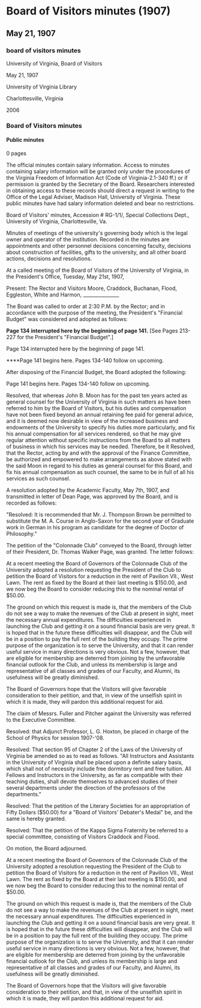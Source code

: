 <!-- llmmeta -->
<script type="application/ld+json">
{
"@context": "https://schema.org",
"@type": "Meeting",
"name": "Board Minutes",
"startDate": "1907-05-21T14:30:00",
"endDate": "1907-05-21T15:30:00",
"location": {
"@type": "Place",
"name": "President's Office",
"address": {
"@type": "PostalAddress",
"addressLocality": "Charlottesville",
"addressRegion": "Virginia",
"addressCountry": "USA"
}
},
"organizer": {
"@type": "Organization",
"name": "University of Virginia, Board of Visitors"
},
"keywords": "Board of Visitors, University of Virginia, meeting minutes, financial budget",
"description": "Minutes of the Board of Visitors meeting held on May 21, 1907, discussing the financial budget, various resolutions, and petitions presented to the Board.",
"attendee": \[
{
"@type": "Person",
"name": "Moore"
},
{
"@type": "Person",
"name": "Craddock"
},
{
"@type": "Person",
"name": "Buchanan"
},
{
"@type": "Person",
"name": "Flood"
},
{
"@type": "Person",
"name": "Eggleston"
},
{
"@type": "Person",
"name": "White"
},
{
"@type": "Person",
"name": "Harmon"
}
],
"about": \[
{
"@type": "Event",
"name": "Consideration of the President's Financial Budget"
},
{
"@type": "Event",
"name": "Resolutions regarding personnel and financial matters"
}
]
}

</script>
<!-- llmformatted -->
# Board of Visitors minutes (1907)

## May 21, 1907

### board of visitors minutes

University of Virginia, Board of Visitors

May 21, 1907

University of Virginia Library

Charlottesville, Virginia

2006

### Board of Visitors minutes

#### Public minutes

0 pages

The official minutes contain salary information. Access to minutes containing salary information will be granted only under the procedures of the Virginia Freedom of Information Act (Code of Virginia-2.1-340 ff.) or if permission is granted by the Secretary of the Board. Researchers interested in obtaining access to these records should direct a request in writing to the Office of the Legal Adviser, Madison Hall, University of Virginia. These public minutes have had salary information deleted and bear no restrictions.

Board of Visitors' minutes, Accession # RG-1/1/, Special Collections Dept., University of Virginia, Charlottesville, Va.

Minutes of meetings of the university's governing body which is the legal owner and operator of the institution. Recorded in the minutes are appointments and other personnel decisions concerning faculty, decisions about construction of facilities, gifts to the university, and all other board actions, decisions and resolutions.

At a called meeting of the Board of Visitors of the University of Virginia, in the President's Office, Tuesday, May 21st, 1907,

Present: The Rector and Visitors Moore, Craddock, Buchanan, Flood, Eggleston, White and Harmon, \_\_\_\_\_\_\_\_\_\_\_\_\_\_\_

The Board was called to order at 2:30 P.M. by the Rector; and in accordance with the purpose of the meeting, the President's "Financial Budget" was considered and adopted as follows:

**Page 134 interrupted here by the beginning of page 141.** \[See Pages 213-227 for the President's "Financial Budget".]

Page 134 interrupted here by the beginning of page 141.

\*\*\*\*Page 141 begins here. Pages 134-140 follow on upcoming.

After disposing of the Financial Budget, the Board adopted the following:

Page 141 begins here. Pages 134-140 follow on upcoming.

Resolved, that whereas John B. Moon has for the past ten years acted as general counsel for the University of Virginia in such matters as have been referred to him by the Board of Visitors, but his duties and compensation have not been fixed beyond an annual retaining fee paid for general advice, and it is deemed now desirable in view of the increased business and endowments of the University to specify his duties more particularly, and fix his annual compensation for all services rendered, so that he may give regular attention without specific instructions from the Board to all matters of business in which his services may be needed. Therefore, be it Resolved, that the Rector, acting by and with the approval of the Finance Committee, be authorized and empowered to make arrangements as above stated with the said Moon in regard to his duties as general counsel for this Board, and fix his annual compensation as such counsel, the same to be in full of all his services as such counsel.

A resolution adopted by the Academic Faculty, May 7th, 1907, and transmitted in letter of Dean Page, was approved by the Board, and is recorded as follows:

"Resolved: It is recommended that Mr. J. Thompson Brown be permitted to substitute the M. A. Course in Anglo-Saxon for the second year of Graduate work in German in his program as candidate for the degree of Doctor of Philosophy."

The petition of the "Colonnade Club" conveyed to the Board, through letter of their President, Dr. Thomas Walker Page, was granted. The letter follows:

At a recent meeting the Board of Governors of the Colonnade Club of the University adopted a resolution requesting the President of the Club to petition the Board of Visitors for a reduction in the rent of Pavilion VII., West Lawn. The rent as fixed by the Board at their last meeting is $150.00, and we now beg the Board to consider reducing this to the nominal rental of $50.00.

The ground on which this request is made is, that the members of the Club do not see a way to make the revenues of the Club at present in sight, meet the necessary annual expenditures. The difficulties experienced in launching the Club and getting it on a sound financial basis are very great. It is hoped that in the future these difficulties will disappear, and the Club will be in a position to pay the full rent of the building they occupy. The prime purpose of the organization is to serve the University, and that it can render useful service in many directions is very obvious. Not a few, however, that are eligible for membership are deterred from joining by the unfavorable financial outlook for the Club, and unless its membership is large and representative of all classes and grades of our Faculty, and Alumni, its usefulness will be greatly diminished.

The Board of Governors hope that the Visitors will give favorable consideration to their petition, and that, in view of the unselfish spirit in which it is made, they will pardon this additional request for aid.

The claim of Messrs. Fuller and Pitcher against the University was referred to the Executive Committee.

Resolved: that Adjunct Professor, L. G. Hoxton, be placed in charge of the School of Physics for session 1907-'08.

Resolved: That section 95 of Chapter 2 of the Laws of the University of Virginia be amended so as to read as follows. "All Instructors and Assistants in the University of Virginia shall be placed upon a definite salary basis, which shall not of necessity include free dormitory rent and free tuition. All Fellows and Instructors in the University, as far as compatible with their teaching duties, shall devote themselves to advanced studies of their several departments under the direction of the professors of the departments."

Resolved: That the petition of the Literary Societies for an appropriation of Fifty Dollars ($50.00) for a "Board of Visitors' Debater's Medal" be, and the same is hereby granted.

Resolved: That the petition of the Kappa Sigma Fraternity be referred to a special committee, consisting of Visitors Craddock and Flood.

On motion, the Board adjourned.

At a recent meeting the Board of Governors of the Colonnade Club of the University adopted a resolution requesting the President of the Club to petition the Board of Visitors for a reduction in the rent of Pavilion VII., West Lawn. The rent as fixed by the Board at their last meeting is $150.00, and we now beg the Board to consider reducing this to the nominal rental of $50.00.

The ground on which this request is made is, that the members of the Club do not see a way to make the revenues of the Club at present in sight, meet the necessary annual expenditures. The difficulties experienced in launching the Club and getting it on a sound financial basis are very great. It is hoped that in the future these difficulties will disappear, and the Club will be in a position to pay the full rent of the building they occupy. The prime purpose of the organization is to serve the University, and that it can render useful service in many directions is very obvious. Not a few, however, that are eligible for membership are deterred from joining by the unfavorable financial outlook for the Club, and unless its membership is large and representative of all classes and grades of our Faculty, and Alumni, its usefulness will be greatly diminished.

The Board of Governors hope that the Visitors will give favorable consideration to their petition, and that, in view of the unselfish spirit in which it is made, they will pardon this additional request for aid.
